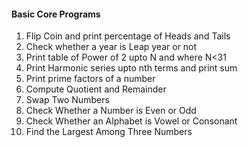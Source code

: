 #### Basic Core Programs
1. Flip Coin and print percentage of Heads and Tails
2. Check whether a year is Leap year or not
3. Print table of Power of 2 upto N and where N<31
4. Print Harmonic series upto nth terms and print sum 
5. Print prime factors of a number
6. Compute Quotient and Remainder
7. Swap Two Numbers
8. Check Whether a Number is Even or Odd
9. Check Whether an Alphabet is Vowel or Consonant
10. Find the Largest Among Three Numbers